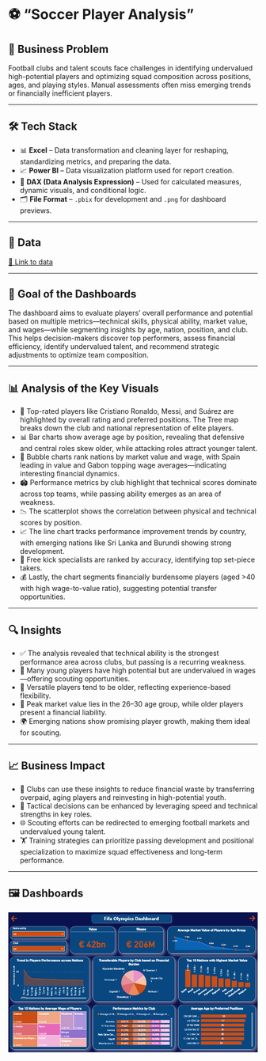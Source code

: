 # ⚽ “Soccer Player Analysis”

## 🧩 Business Problem  

Football clubs and talent scouts face challenges in identifying undervalued high-potential players and optimizing squad composition across positions, ages, and playing styles. Manual assessments often miss emerging trends or financially inefficient players.  

---

## 🛠 Tech Stack  

- 📊 **Excel** – Data transformation and cleaning layer for reshaping, standardizing metrics, and preparing the data.  
- 📈 **Power BI** – Data visualization platform used for report creation.  
- 🧮 **DAX (Data Analysis Expression)** – Used for calculated measures, dynamic visuals, and conditional logic.  
- 🗂 **File Format** – `.pbix` for development and `.png` for dashboard previews.  

---

## 📂 Data  
[🔗 Link to data](https://github.com/aruna-sundar/Soccer-Player-Performance-Analysis/blob/main/Fifa%20Olympics%20dataset.xlsx)  

---

## 🎯 Goal of the Dashboards  

The dashboard aims to evaluate players’ overall performance and potential based on multiple metrics—technical skills, physical ability, market value, and wages—while segmenting insights by age, nation, position, and club. This helps decision-makers discover top performers, assess financial efficiency, identify undervalued talent, and recommend strategic adjustments to optimize team composition.  

---

## 📊 Analysis of the Key Visuals  

- 🌟 Top-rated players like Cristiano Ronaldo, Messi, and Suárez are highlighted by overall rating and preferred positions. The Tree map breaks down the club and national representation of elite players.  
- 📊 Bar charts show average age by position, revealing that defensive and central roles skew older, while attacking roles attract younger talent.  
- 🔵 Bubble charts rank nations by market value and wage, with Spain leading in value and Gabon topping wage averages—indicating interesting financial dynamics.  
- 🏟 Performance metrics by club highlight that technical scores dominate across top teams, while passing ability emerges as an area of weakness.  
- 📉 The scatterplot shows the correlation between physical and technical scores by position.  
- 📈 The line chart tracks performance improvement trends by country, with emerging nations like Sri Lanka and Burundi showing strong development.  
- 🎯 Free kick specialists are ranked by accuracy, identifying top set-piece takers.  
- 💰 Lastly, the chart segments financially burdensome players (aged >40 with high wage-to-value ratio), suggesting potential transfer opportunities.  

---

## 🔍 Insights  

- ✅ The analysis revealed that technical ability is the strongest performance area across clubs, but passing is a recurring weakness.  
- 💎 Many young players have high potential but are undervalued in wages—offering scouting opportunities.  
- 🔁 Versatile players tend to be older, reflecting experience-based flexibility.  
- 💸 Peak market value lies in the 26–30 age group, while older players present a financial liability.  
- 🌍 Emerging nations show promising player growth, making them ideal for scouting.  

---

## 📈 Business Impact  

- 💼 Clubs can use these insights to reduce financial waste by transferring overpaid, aging players and reinvesting in high-potential youth.  
- 🧠 Tactical decisions can be enhanced by leveraging speed and technical strengths in key roles.  
- 🌐 Scouting efforts can be redirected to emerging football markets and undervalued young talent.  
- 🏋️ Training strategies can prioritize passing development and positional specialization to maximize squad effectiveness and long-term performance.  

---

## 🖼 Dashboards  
![image alt](https://github.com/aruna-sundar/Soccer-Player-Performance-Analysis/blob/ed91eaf7ec74821edb3043beebd4be2f2d9a83fe/FIFA%20Olymbics%20Dashboard.png)
